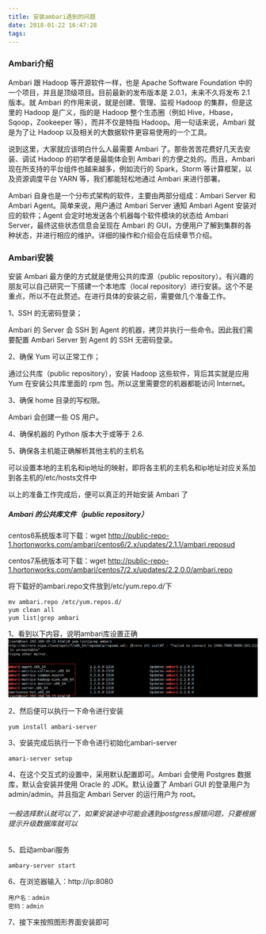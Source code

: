 ```yaml
---
title: 安装ambari遇到的问题
date: 2018-01-22 16:47:28
tags:
---
```


### Ambari介绍
Ambari 跟 Hadoop 等开源软件一样，也是 Apache Software Foundation 中的一个项目，并且是顶级项目。目前最新的发布版本是 2.0.1，未来不久将发布 2.1 版本。就 Ambari 的作用来说，就是创建、管理、监视 Hadoop 的集群，但是这里的 Hadoop 是广义，指的是 Hadoop 整个生态圈（例如 Hive，Hbase，Sqoop，Zookeeper 等），而并不仅是特指 Hadoop。用一句话来说，Ambari 就是为了让 Hadoop 以及相关的大数据软件更容易使用的一个工具。

说到这里，大家就应该明白什么人最需要 Ambari 了。那些苦苦花费好几天去安装、调试 Hadoop 的初学者是最能体会到 Ambari 的方便之处的。而且，Ambari 现在所支持的平台组件也越来越多，例如流行的 Spark，Storm 等计算框架，以及资源调度平台 YARN 等，我们都能轻松地通过 Ambari 来进行部署。

Ambari 自身也是一个分布式架构的软件，主要由两部分组成：Ambari Server 和 Ambari Agent。简单来说，用户通过 Ambari Server 通知 Ambari Agent 安装对应的软件；Agent 会定时地发送各个机器每个软件模块的状态给 Ambari Server，最终这些状态信息会呈现在 Ambari 的 GUI，方便用户了解到集群的各种状态，并进行相应的维护。详细的操作和介绍会在后续章节介绍。

<!---more--->
### Ambari安装
安装 Ambari 最方便的方式就是使用公共的库源（public repository）。有兴趣的朋友可以自己研究一下搭建一个本地库（local repository）进行安装。这个不是重点，所以不在此赘述。在进行具体的安装之前，需要做几个准备工作。

1、SSH 的无密码登录；

Ambari 的 Server 会 SSH 到 Agent 的机器，拷贝并执行一些命令。因此我们需要配置 Ambari Server 到 Agent 的 SSH 无密码登录。

2、确保 Yum 可以正常工作；

通过公共库（public repository），安装 Hadoop 这些软件，背后其实就是应用 Yum 在安装公共库里面的 rpm 包。所以这里需要您的机器都能访问 Internet。

3、确保 home 目录的写权限。

Ambari 会创建一些 OS 用户。

4、确保机器的 Python 版本大于或等于 2.6.

5、确保各主机能正确解析其他主机的主机名

可以设置本地的主机名和ip地址的映射，即将各主机的主机名和ip地址对应关系加到各主机的/etc/hosts文件中

以上的准备工作完成后，便可以真正的开始安装 Ambari 了

##### Ambari 的公共库文件（public repository）
centos6系统版本可下载：wget  http://public-repo-1.hortonworks.com/ambari/centos6/2.x/updates/2.1.1/ambari.reposud

centos7系统版本可下载：wget http://public-repo-1.hortonworks.com/ambari/centos7/2.x/updates/2.2.0.0/ambari.repo

将下载好的ambari.repo文件放到/etc/yum.repo.d/下

```
mv ambari.repo /etc/yum.repos.d/
yum clean all
yum list|grep ambari
```
1、看到以下内容，说明ambari库设置正确
![](/assets/img/ambari-repo.png)

2、然后便可以执行一下命令进行安装
```
yum install ambari-server
```
3、安装完成后执行一下命令进行初始化ambari-server
~~~
amari-server setup
~~~
4、在这个交互式的设置中，采用默认配置即可。Ambari 会使用 Postgres 数据库，默认会安装并使用 Oracle 的 JDK。默认设置了 Ambari GUI 的登录用户为 admin/admin。并且指定 Ambari Server 的运行用户为 root。

###### 一般选择默认就可以了，如果安装途中可能会遇到postgress报错问题，只要根据提示升级数据库就可以

5、启动ambari服务
```
ambary-server start
```
6、在浏览器输入：http://ip:8080
```
用户名：admin
密码：admin
```
7、接下来按照图形界面安装即可
